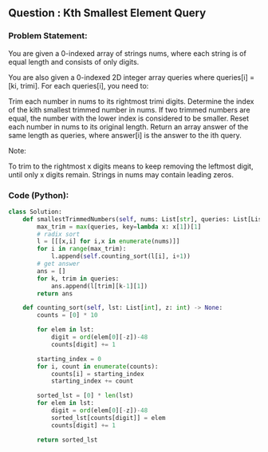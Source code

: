 ## Question : Kth Smallest Element Query

### Problem Statement:
You are given a 0-indexed array of strings nums, where each string is of equal length and consists of only digits.

You are also given a 0-indexed 2D integer array queries where queries[i] = [ki, trimi]. For each queries[i], you need to:

Trim each number in nums to its rightmost trimi digits.
Determine the index of the kith smallest trimmed number in nums. If two trimmed numbers are equal, the number with the lower index is considered to be smaller.
Reset each number in nums to its original length.
Return an array answer of the same length as queries, where answer[i] is the answer to the ith query.

Note:

To trim to the rightmost x digits means to keep removing the leftmost digit, until only x digits remain.
Strings in nums may contain leading zeros.

### Code (Python):
```python
class Solution:
    def smallestTrimmedNumbers(self, nums: List[str], queries: List[List[int]]) -> List[int]:
        max_trim = max(queries, key=lambda x: x[1])[1]
        # radix sort
        l = [[[x,i] for i,x in enumerate(nums)]]
        for i in range(max_trim):
            l.append(self.counting_sort(l[i], i+1))
        # get answer
        ans = []
        for k, trim in queries:
            ans.append(l[trim][k-1][1])
        return ans

    def counting_sort(self, lst: List[int], z: int) -> None:
        counts = [0] * 10

        for elem in lst:
            digit = ord(elem[0][-z])-48
            counts[digit] += 1

        starting_index = 0
        for i, count in enumerate(counts):
            counts[i] = starting_index
            starting_index += count

        sorted_lst = [0] * len(lst)
        for elem in lst:
            digit = ord(elem[0][-z])-48
            sorted_lst[counts[digit]] = elem
            counts[digit] += 1

        return sorted_lst
        
